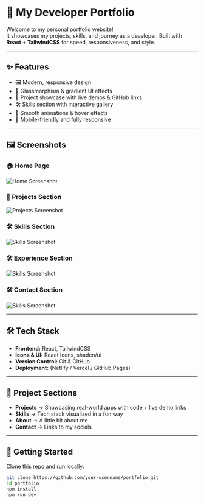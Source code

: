 # 🚀 My Developer Portfolio

Welcome to my personal portfolio website!  
It showcases my projects, skills, and journey as a developer. Built with **React + TailwindCSS** for speed, responsiveness, and style.

---

## ✨ Features
- 🖼️ Modern, responsive design
- 🎨 Glassmorphism & gradient UI effects
- 📂 Project showcase with live demos & GitHub links
- 🛠️ Skills section with interactive gallery
- 🌌 Smooth animations & hover effects
- 📱 Mobile-friendly and fully responsive

---

## 🖼️ Screenshots

### 🏠 Home Page  
![Home Screenshot](./screenshots/home.png)

### 💼 Projects Section  
![Projects Screenshot](./screenshots/projects.png)

### 🛠️ Skills Section  
![Skills Screenshot](./screenshots/skills.png)

### 🛠️ Experience Section  
![Skills Screenshot](./screenshots/experience.png)

### 🛠️ Contact Section  
![Skills Screenshot](./screenshots/contact.png)

---

## 🛠️ Tech Stack
- **Frontend:** React, TailwindCSS
- **Icons & UI:** React Icons, shadcn/ui
- **Version Control:** Git & GitHub
- **Deployment:** (Netlify / Vercel / GitHub Pages)

---

## 📂 Project Sections
- **Projects** → Showcasing real-world apps with code + live demo links  
- **Skills** → Tech stack visualized in a fun way  
- **About** → A little bit about me  
- **Contact** → Links to my socials  

---

## 🚀 Getting Started

Clone this repo and run locally:

```bash
git clone https://github.com/your-username/portfolio.git
cd portfolio
npm install
npm run dev

